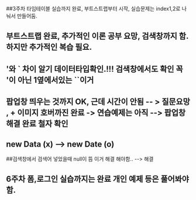 ##3주차 타임테이블 실습까지 완료, 부트스트랩부터 시작, 실습문제는 index1,2로 나눠서 만들어둠.
## 부트스트랩 완료, 추가적인 이론 공부 요망, 검색창까지 함. 하지만 추가적인 복습 필요.
## '와 ` 차이 알기 데이터타입확인.!!! 검색창에서도 확인 꼭 '이 아닌 1옆에서있는 ``이거
## 팝업창 띄우는 것까지 OK, 근데 시간이 안됨 -- > 질문요망 , + 이미지 호버까진 완료 -> 연습예제는 아직 --> 팝업창 해결 완료 철자 확인
## new Data (x) --> new Date (o)
##검색창에서 검색어 넣었을때 null이 뜸 이거 해결 해야함..  --> 해결
## 6주차 폼,로그인 실습까지는 완료 개인 예제 등은 풀어봐야함.
